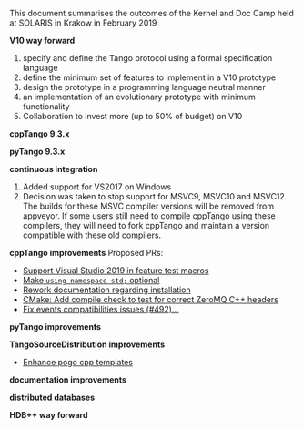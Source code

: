 This document summarises the outcomes of the Kernel and Doc Camp held at SOLARIS in Krakow in February 2019

**V10 way forward**

1. specify and define the Tango protocol using a formal specification language
2. define the minimum set of features to implement in a V10 prototype
3. design the prototype in a programming language neutral manner
4. an implementation of an evolutionary prototype with minimum functionality
5. Collaboration to invest more (up to 50% of budget) on V10

**cppTango 9.3.x**

**pyTango 9.3.x**

**continuous integration**

1. Added support for VS2017 on Windows
2. Decision was taken to stop support for MSVC9, MSVC10 and MSVC12. The builds for these MSVC compiler versions will be removed from appveyor. If some users still need to compile cppTango using these compilers, they will need to fork cppTango and maintain a version compatible with these old compilers.

**cppTango improvements**
Proposed PRs:
 - [Support Visual Studio 2019 in feature test macros](https://github.com/tango-controls/cppTango/pull/527)
 - [Make `using namespace std;` optional](https://github.com/tango-controls/cppTango/pull/528)
 - [Rework documentation regarding installation](https://github.com/tango-controls/cppTango/pull/529)
 - [CMake: Add compile check to test for correct ZeroMQ C++ headers](https://github.com/tango-controls/cppTango/pull/530)
 - [Fix events compatibilities issues (#492)...](https://github.com/tango-controls/cppTango/pull/531)

**pyTango improvements**

**TangoSourceDistribution improvements**
 - [Enhance pogo cpp templates](https://github.com/tango-controls/TangoSourceDistribution/pull/16)


**documentation improvements**

**distributed databases**

**HDB++ way forward**


